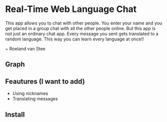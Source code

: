 # Real-Time Web Language Chat
This app allows you to chat with other people. You enter your name and you get placed in a group chat with all the other people online. But this app is not just an ordinary chat app. Every message you sent gets translated to a random language. This way you can learn every language at once!!

~ Roeland van Stee

## Graph

## Feautures (I want to add)
- Using nicknames
- Translating messages

## Install
